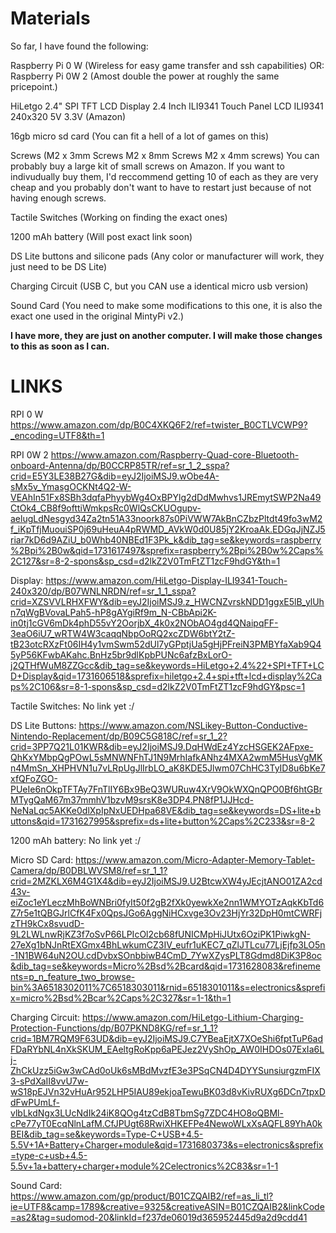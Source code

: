 # Materials


So far, I have found the following:

Raspberry Pi 0 W (Wireless for easy game transfer and ssh capabilities)
OR:
Raspberry Pi 0W 2 (Amost double the power at roughly the same pricepoint.)

HiLetgo 2.4" SPI TFT LCD Display 2.4 Inch ILI9341 Touch Panel LCD ILI9341 240x320 5V 3.3V (Amazon)

16gb micro sd card (You can fit a hell of a lot of games on this)

Screws (M2 x 3mm Screws
        M2 x 8mm Screws
        M2 x 4mm screws)
You can probably buy a large kit of small screws on Amazon. If you want to indivudually buy them, I'd reccommend getting 10 of each as they are very cheap and you probably don't want to have to restart just because of not having enough screws.

Tactile Switches (Working on finding the exact ones)

1200 mAh battery (Will post exact link soon)

DS Lite buttons and silicone pads (Any color or manufacturer will work, they just need to be DS Lite)

Charging Circuit (USB C, but you CAN use a identical micro usb version)

Sound Card (You need to make some modifications to this one, it is also the exact one used in the original MintyPi v2.)


**I have more, they are just on another computer. I will make those changes to this as soon as I can.**



# LINKS

RPI 0 W
https://www.amazon.com/dp/B0C4XKQ6F2/ref=twister_B0CTLVCWP9?_encoding=UTF8&th=1

RPI 0W 2
https://www.amazon.com/Raspberry-Quad-core-Bluetooth-onboard-Antenna/dp/B0CCRP85TR/ref=sr_1_2_sspa?crid=E5Y3LE38B27G&dib=eyJ2IjoiMSJ9.wObe4A-sMx5v_YmasgOCKNt4Q2-W-VEAhIn51Fx8SBh3dqfaPhyybWg4OxBPYlg2dDdMwhvs1JREmytSWP2Na49CtOk4_CB8f9ofttiWmkpsRc0WlQsCKUOgupv-aelugLdNesgyd34Za2tn51A33noork87s0PiVWW7AkBnCZbzPltdt49fo3wM2f_iKpTfjMuouiSP0j69uHeuA4pRWMD_AVkW0d0U85jY2KroaAk.EDGqJjNZJ5riar7kD6d9AZiU_b0Whb40NBEd1F3Pk_k&dib_tag=se&keywords=raspberry%2Bpi%2B0w&qid=1731617497&sprefix=raspberry%2Bpi%2B0w%2Caps%2C127&sr=8-2-spons&sp_csd=d2lkZ2V0TmFtZT1zcF9hdGY&th=1

Display:
https://www.amazon.com/HiLetgo-Display-ILI9341-Touch-240x320/dp/B07WNLNRDN/ref=sr_1_1_sspa?crid=XZSVVLRHXFWY&dib=eyJ2IjoiMSJ9.z_HWCNZvrskNDD1ggxE5lB_ylUhn7qWgBVovaLPah5-hP8gAYgiRf9m_N-CBbApi2K-in0tj1cGV6mDk4phD55vY2OorjbX_4k0x2NObAO4gd4QNaipqFF-3eaO6iU7_wRTW4W3caqqNbpOoRQ2xcZDW6btY2tZ-tB23otcRXzFt06IH4y1vmSwm52dUl7yGPptjUa5gHjPFreiN3PMBYfaXab9Q45yP56KFwbAKahc.BnHz5br9dlKpbPUNc6afzBxLorO-j2QTHfWuM8ZZGcc&dib_tag=se&keywords=HiLetgo+2.4%22+SPI+TFT+LCD+Display&qid=1731606518&sprefix=hiletgo+2.4+spi+tft+lcd+display%2Caps%2C106&sr=8-1-spons&sp_csd=d2lkZ2V0TmFtZT1zcF9hdGY&psc=1

Tactile Switches:
No link yet :/

DS Lite Buttons:
https://www.amazon.com/NSLikey-Button-Conductive-Nintendo-Replacement/dp/B09C5G818C/ref=sr_1_2?crid=3PP7Q21L01KWR&dib=eyJ2IjoiMSJ9.DqHWdEz4YzcHSGEK2AFpxe-QhKxYMbpQgPOwL5sMNWNFhTJ1N9MrhIafkANhz4MXA2wmM5HusVgMKn4MmSn_XHPHVN1u7vLRpUgJlIrbLO_aK8KDE5Jlwm07ChHC3TyID8u6bKe7xfQFoZGO-PUeIe6nOkpTFTAy7FnTlIY6Bx9BeQ3WURuw4XrV9OkWXQnQPO0Bf6htGBrMTygQaM67m37mmhV1bzvM9srsK8e3DP4.PN8fP1JJHcd-NeNaLqc5AKKe0dlXpIpNxUEDHpa68VE&dib_tag=se&keywords=DS+lite+buttons&qid=1731627995&sprefix=ds+lite+button%2Caps%2C233&sr=8-2

1200 mAh battery:
No link yet :/

Micro SD Card:
https://www.amazon.com/Micro-Adapter-Memory-Tablet-Camera/dp/B0DBLWVSM8/ref=sr_1_1?crid=2MZKLX6M4G1X4&dib=eyJ2IjoiMSJ9.U2BtcwXW4yJEcjtANO01ZA2cd43v-eiZoc1eYLeczMhBoWNBri0fyIt50f2gB2fXk0yewkXe2nn1WMYOTzAqkKbTd6Z7r5e1tQBGJrlCfK4Fx0QpsJGo6AggNiHCxvge3Ov23HjYr32DpH0mtCWRFjzTH9kCx8svudD-9L2LWLnwRjKZ3f7oSvP66LPIcOl2cb68fUNICMpHiJUtx6OziPK1PiwkgN-27eXg1bNJnRtEXGmx4BhLwkumCZ3IV_eufr1uKEC7_qZlJTLcu77LjEjfp3LO5n-1N1BW64uN2OU.cdDvbxSOnbbiwB4CmD_7YwXZysPLT8Gdmd8DiK3P8oc&dib_tag=se&keywords=Micro%2Bsd%2Bcard&qid=1731628083&refinements=p_n_feature_two_browse-bin%3A6518302011%7C6518303011&rnid=6518301011&s=electronics&sprefix=micro%2Bsd%2Bcar%2Caps%2C327&sr=1-1&th=1

Charging Circuit:
https://www.amazon.com/HiLetgo-Lithium-Charging-Protection-Functions/dp/B07PKND8KG/ref=sr_1_1?crid=1BM7RQM9F63UD&dib=eyJ2IjoiMSJ9.C7YBeaEjtX7XOeShi6fptTuP6adFDaRYbNL4nXkSKUM_EAeltgRoKpp6aPEJez2VyShOp_AW0IHDOs07ExIa6Lj-ZhCkUzz5iGw3wCAd0oUk6sMBdMvzfE3e3PSqCN4D4DYYSunsiurgzmFIX3-sPdXaII8vvU7w-wS18pEJVn32vHuAr952LHP5IAU89ekjoaTewuBK03d8vKivRUXg6DCn7tpxDdFwPUmLf-vlbLkdNgx3LUcNdIk24iK8QOg4tzCdB8TbmSg7ZDC4HO8oQBMl-cPe77yT0EcqNlnLafM.CfJPUgt68RwiXHKEFPe4NewoWLxXsAQFL89YhA0kBEI&dib_tag=se&keywords=Type-C+USB+4.5-5.5V+1A+Battery+Charger+module&qid=1731680373&s=electronics&sprefix=type-c+usb+4.5-5.5v+1a+battery+charger+module%2Celectronics%2C83&sr=1-1

Sound Card:
https://www.amazon.com/gp/product/B01CZQAIB2/ref=as_li_tl?ie=UTF8&camp=1789&creative=9325&creativeASIN=B01CZQAIB2&linkCode=as2&tag=sudomod-20&linkId=f237de06019d365952445d9a2d9cdd41
